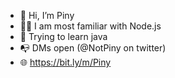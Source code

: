 - 👋 Hi, I’m Piny
- 🧑‍💻 I am most familiar with Node.js
- 🌱 Trying to learn java
- 📭 DMs open (@NotPiny on twitter)
- 🌐 https://bit.ly/m/Piny

<!---
NotPiny/NotPiny is a ✨ special ✨ repository because its `README.md` (this file) appears on your GitHub profile.
You can click the Preview link to take a look at your changes.
--->
